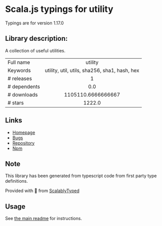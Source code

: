 
# Scala.js typings for utility

Typings are for version 1.17.0

## Library description:
A collection of useful utilities.

|                    |                 |
| ------------------ | :-------------: |
| Full name          | utility |
| Keywords           | utility, util, utils, sha256, sha1, hash, hex |
| # releases         | 1 |
| # dependents       | 0.0 |
| # downloads        | 1105110.6666666667 |
| # stars            | 1222.0 |

## Links
- [Homepage](https://github.com/node-modules/utility)
- [Bugs](https://github.com/node-modules/utility/issues)
- [Repository](https://github.com/node-modules/utility)
- [Npm](https://www.npmjs.com/package/utility)
    


## Note
This library has been generated from typescript code from first party type definitions.

Provided with :purple_heart: from [ScalablyTyped](https://github.com/oyvindberg/ScalablyTyped)

## Usage
See [the main readme](../../readme.md) for instructions.


